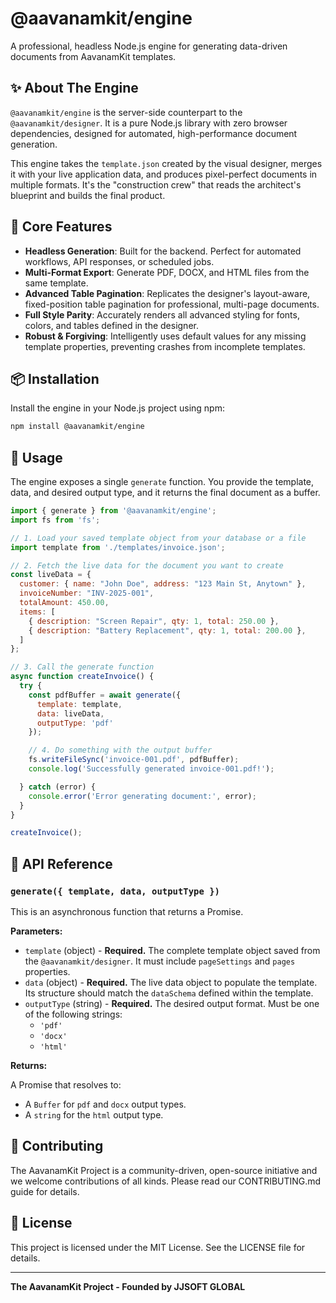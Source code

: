 # @aavanamkit/engine

A professional, headless Node.js engine for generating data-driven documents from AavanamKit templates.

## ✨ About The Engine

`@aavanamkit/engine` is the server-side counterpart to the `@aavanamkit/designer`. It is a pure Node.js library with zero browser dependencies, designed for automated, high-performance document generation.

This engine takes the `template.json` created by the visual designer, merges it with your live application data, and produces pixel-perfect documents in multiple formats. It's the "construction crew" that reads the architect's blueprint and builds the final product.

## 🚀 Core Features

- **Headless Generation**: Built for the backend. Perfect for automated workflows, API responses, or scheduled jobs.
- **Multi-Format Export**: Generate PDF, DOCX, and HTML files from the same template.
- **Advanced Table Pagination**: Replicates the designer's layout-aware, fixed-position table pagination for professional, multi-page documents.
- **Full Style Parity**: Accurately renders all advanced styling for fonts, colors, and tables defined in the designer.
- **Robust & Forgiving**: Intelligently uses default values for any missing template properties, preventing crashes from incomplete templates.

## 📦 Installation

Install the engine in your Node.js project using npm:

```bash
npm install @aavanamkit/engine
```

## 📄 Usage

The engine exposes a single `generate` function. You provide the template, data, and desired output type, and it returns the final document as a buffer.

```js
import { generate } from '@aavanamkit/engine';
import fs from 'fs';

// 1. Load your saved template object from your database or a file
import template from './templates/invoice.json';

// 2. Fetch the live data for the document you want to create
const liveData = {
  customer: { name: "John Doe", address: "123 Main St, Anytown" },
  invoiceNumber: "INV-2025-001",
  totalAmount: 450.00,
  items: [
    { description: "Screen Repair", qty: 1, total: 250.00 },
    { description: "Battery Replacement", qty: 1, total: 200.00 },
  ]
};

// 3. Call the generate function
async function createInvoice() {
  try {
    const pdfBuffer = await generate({
      template: template,
      data: liveData,
      outputType: 'pdf' 
    });

    // 4. Do something with the output buffer
    fs.writeFileSync('invoice-001.pdf', pdfBuffer);
    console.log('Successfully generated invoice-001.pdf!');

  } catch (error) {
    console.error('Error generating document:', error);
  }
}

createInvoice();
```

## 🧾 API Reference

### `generate({ template, data, outputType })`

This is an asynchronous function that returns a Promise.

**Parameters:**

- `template` (object) - **Required.** The complete template object saved from the `@aavanamkit/designer`. It must include `pageSettings` and `pages` properties.
- `data` (object) - **Required.** The live data object to populate the template. Its structure should match the `dataSchema` defined within the template.
- `outputType` (string) - **Required.** The desired output format. Must be one of the following strings:
  - `'pdf'`
  - `'docx'`
  - `'html'`

**Returns:**

A Promise that resolves to:

- A `Buffer` for `pdf` and `docx` output types.
- A `string` for the `html` output type.

## 🤝 Contributing

The AavanamKit Project is a community-driven, open-source initiative and we welcome contributions of all kinds. Please read our CONTRIBUTING.md guide for details.

## 🪪 License

This project is licensed under the MIT License. See the LICENSE file for details.

---

**The AavanamKit Project - Founded by JJSOFT GLOBAL**